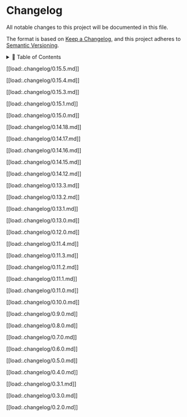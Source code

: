 # Changelog

All notable changes to this project will be documented in this file.

The format is based on [Keep a Changelog](https://keepachangelog.com/en/1.0.0/),
and this project adheres to [Semantic Versioning](https://semver.org/spec/v2.0.0.html).

<details>
<summary>📖 Table of Contents</summary>
<br />
[[ template:toc ]]
</details>

[[load:.changelog/0.15.5.md]]

[[load:.changelog/0.15.4.md]]

[[load:.changelog/0.15.3.md]]

[[load:.changelog/0.15.1.md]]

[[load:.changelog/0.15.0.md]]

[[load:.changelog/0.14.18.md]]

[[load:.changelog/0.14.17.md]]

[[load:.changelog/0.14.16.md]]

[[load:.changelog/0.14.15.md]]

[[load:.changelog/0.14.12.md]]

[[load:.changelog/0.13.3.md]]

[[load:.changelog/0.13.2.md]]

[[load:.changelog/0.13.1.md]]

[[load:.changelog/0.13.0.md]]

[[load:.changelog/0.12.0.md]]

[[load:.changelog/0.11.4.md]]

[[load:.changelog/0.11.3.md]]

[[load:.changelog/0.11.2.md]]

[[load:.changelog/0.11.1.md]]

[[load:.changelog/0.11.0.md]]

[[load:.changelog/0.10.0.md]]

[[load:.changelog/0.9.0.md]]

[[load:.changelog/0.8.0.md]]

[[load:.changelog/0.7.0.md]]

[[load:.changelog/0.6.0.md]]

[[load:.changelog/0.5.0.md]]

[[load:.changelog/0.4.0.md]]

[[load:.changelog/0.3.1.md]]

[[load:.changelog/0.3.0.md]]

[[load:.changelog/0.2.0.md]]